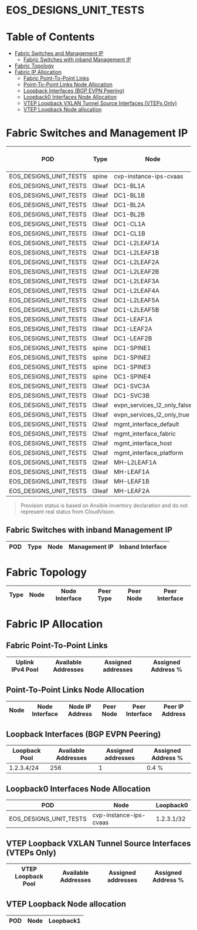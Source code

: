 # EOS_DESIGNS_UNIT_TESTS

# Table of Contents

- [Fabric Switches and Management IP](#fabric-switches-and-management-ip)
  - [Fabric Switches with inband Management IP](#fabric-switches-with-inband-management-ip)
- [Fabric Topology](#fabric-topology)
- [Fabric IP Allocation](#fabric-ip-allocation)
  - [Fabric Point-To-Point Links](#fabric-point-to-point-links)
  - [Point-To-Point Links Node Allocation](#point-to-point-links-node-allocation)
  - [Loopback Interfaces (BGP EVPN Peering)](#loopback-interfaces-bgp-evpn-peering)
  - [Loopback0 Interfaces Node Allocation](#loopback0-interfaces-node-allocation)
  - [VTEP Loopback VXLAN Tunnel Source Interfaces (VTEPs Only)](#vtep-loopback-vxlan-tunnel-source-interfaces-vteps-only)
  - [VTEP Loopback Node allocation](#vtep-loopback-node-allocation)

# Fabric Switches and Management IP

| POD | Type | Node | Management IP | Platform | Provisioned in CloudVision |
| --- | ---- | ---- | ------------- | -------- | -------------------------- |
| EOS_DESIGNS_UNIT_TESTS | spine | cvp-instance-ips-cvaas | - | - | Provisioned |
| EOS_DESIGNS_UNIT_TESTS | l3leaf | DC1-BL1A | - | - | Provisioned |
| EOS_DESIGNS_UNIT_TESTS | l3leaf | DC1-BL1B | - | - | Provisioned |
| EOS_DESIGNS_UNIT_TESTS | l3leaf | DC1-BL2A | - | - | Provisioned |
| EOS_DESIGNS_UNIT_TESTS | l3leaf | DC1-BL2B | - | - | Provisioned |
| EOS_DESIGNS_UNIT_TESTS | l3leaf | DC1-CL1A | - | - | Provisioned |
| EOS_DESIGNS_UNIT_TESTS | l3leaf | DC1-CL1B | - | - | Provisioned |
| EOS_DESIGNS_UNIT_TESTS | l2leaf | DC1-L2LEAF1A | - | - | Provisioned |
| EOS_DESIGNS_UNIT_TESTS | l2leaf | DC1-L2LEAF1B | - | - | Provisioned |
| EOS_DESIGNS_UNIT_TESTS | l2leaf | DC1-L2LEAF2A | - | - | Provisioned |
| EOS_DESIGNS_UNIT_TESTS | l2leaf | DC1-L2LEAF2B | - | - | Provisioned |
| EOS_DESIGNS_UNIT_TESTS | l2leaf | DC1-L2LEAF3A | - | - | Provisioned |
| EOS_DESIGNS_UNIT_TESTS | l2leaf | DC1-L2LEAF4A | - | - | Provisioned |
| EOS_DESIGNS_UNIT_TESTS | l2leaf | DC1-L2LEAF5A | - | - | Provisioned |
| EOS_DESIGNS_UNIT_TESTS | l2leaf | DC1-L2LEAF5B | - | - | Provisioned |
| EOS_DESIGNS_UNIT_TESTS | l3leaf | DC1-LEAF1A | - | - | Provisioned |
| EOS_DESIGNS_UNIT_TESTS | l3leaf | DC1-LEAF2A | - | - | Provisioned |
| EOS_DESIGNS_UNIT_TESTS | l3leaf | DC1-LEAF2B | - | - | Provisioned |
| EOS_DESIGNS_UNIT_TESTS | spine | DC1-SPINE1 | - | - | Provisioned |
| EOS_DESIGNS_UNIT_TESTS | spine | DC1-SPINE2 | - | - | Provisioned |
| EOS_DESIGNS_UNIT_TESTS | spine | DC1-SPINE3 | - | - | Provisioned |
| EOS_DESIGNS_UNIT_TESTS | spine | DC1-SPINE4 | - | - | Provisioned |
| EOS_DESIGNS_UNIT_TESTS | l3leaf | DC1-SVC3A | - | - | Provisioned |
| EOS_DESIGNS_UNIT_TESTS | l3leaf | DC1-SVC3B | - | - | Provisioned |
| EOS_DESIGNS_UNIT_TESTS | l3leaf | evpn_services_l2_only_false | - | - | Provisioned |
| EOS_DESIGNS_UNIT_TESTS | l3leaf | evpn_services_l2_only_true | - | - | Provisioned |
| EOS_DESIGNS_UNIT_TESTS | l2leaf | mgmt_interface_default | - | - | Provisioned |
| EOS_DESIGNS_UNIT_TESTS | l2leaf | mgmt_interface_fabric | - | - | Provisioned |
| EOS_DESIGNS_UNIT_TESTS | l2leaf | mgmt_interface_host | - | - | Provisioned |
| EOS_DESIGNS_UNIT_TESTS | l2leaf | mgmt_interface_platform | - | - | Provisioned |
| EOS_DESIGNS_UNIT_TESTS | l2leaf | MH-L2LEAF1A | - | - | Provisioned |
| EOS_DESIGNS_UNIT_TESTS | l3leaf | MH-LEAF1A | - | - | Provisioned |
| EOS_DESIGNS_UNIT_TESTS | l3leaf | MH-LEAF1B | - | - | Provisioned |
| EOS_DESIGNS_UNIT_TESTS | l3leaf | MH-LEAF2A | - | - | Provisioned |

> Provision status is based on Ansible inventory declaration and do not represent real status from CloudVision.

## Fabric Switches with inband Management IP
| POD | Type | Node | Management IP | Inband Interface |
| --- | ---- | ---- | ------------- | ---------------- |

# Fabric Topology

| Type | Node | Node Interface | Peer Type | Peer Node | Peer Interface |
| ---- | ---- | -------------- | --------- | ----------| -------------- |

# Fabric IP Allocation

## Fabric Point-To-Point Links

| Uplink IPv4 Pool | Available Addresses | Assigned addresses | Assigned Address % |
| ---------------- | ------------------- | ------------------ | ------------------ |

## Point-To-Point Links Node Allocation

| Node | Node Interface | Node IP Address | Peer Node | Peer Interface | Peer IP Address |
| ---- | -------------- | --------------- | --------- | -------------- | --------------- |

## Loopback Interfaces (BGP EVPN Peering)

| Loopback Pool | Available Addresses | Assigned addresses | Assigned Address % |
| ------------- | ------------------- | ------------------ | ------------------ |
| 1.2.3.4/24 | 256 | 1 | 0.4 % |

## Loopback0 Interfaces Node Allocation

| POD | Node | Loopback0 |
| --- | ---- | --------- |
| EOS_DESIGNS_UNIT_TESTS | cvp-instance-ips-cvaas | 1.2.3.1/32 |

## VTEP Loopback VXLAN Tunnel Source Interfaces (VTEPs Only)

| VTEP Loopback Pool | Available Addresses | Assigned addresses | Assigned Address % |
| --------------------- | ------------------- | ------------------ | ------------------ |

## VTEP Loopback Node allocation

| POD | Node | Loopback1 |
| --- | ---- | --------- |
